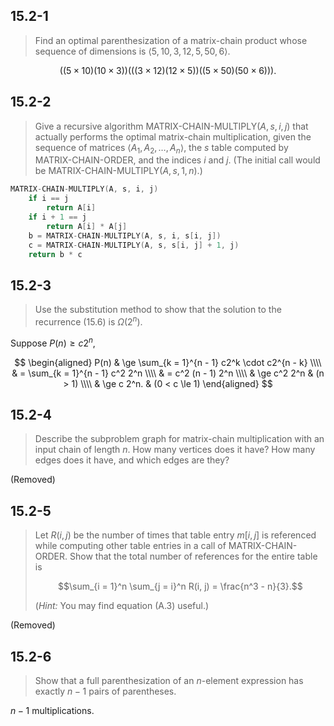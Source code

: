 ## 15.2-1

> Find an optimal parenthesization of a matrix-chain product whose sequence of dimensions is $\langle 5, 10, 3, 12, 5, 50, 6 \rangle$.

$$((5 \times 10)(10 \times 3))(((3 \times 12)(12 \times 5))((5 \times 50)(50 \times 6))).$$

## 15.2-2

> Give a recursive algorithm $\text{MATRIX-CHAIN-MULTIPLY}(A, s, i, j)$ that actually performs the optimal matrix-chain multiplication, given the sequence of matrices $\langle A_1, A_2, \ldots ,A_n \rangle$, the $s$ table computed by $\text{MATRIX-CHAIN-ORDER}$, and the indices $i$ and $j$. (The initial call would be $\text{MATRIX-CHAIN-MULTIPLY}(A, s, 1, n)$.)

```cpp
MATRIX-CHAIN-MULTIPLY(A, s, i, j)
    if i == j
        return A[i]
    if i + 1 == j
        return A[i] * A[j]
    b = MATRIX-CHAIN-MULTIPLY(A, s, i, s[i, j])
    c = MATRIX-CHAIN-MULTIPLY(A, s, s[i, j] + 1, j)
    return b * c
```

## 15.2-3

> Use the substitution method to show that the solution to the recurrence $\text{(15.6)}$ is $\Omega(2^n)$.

Suppose $P(n) \ge c2^n$,

$$
\begin{aligned}
P(n) & \ge   \sum_{k = 1}^{n - 1} c2^k \cdot c2^{n - k} \\\\
     & =     \sum_{k = 1}^{n - 1} c^2 2^n \\\\
     & =     c^2 (n - 1) 2^n \\\\
     & \ge   c^2 2^n & (n > 1) \\\\
     & \ge   c 2^n.  & (0 < c \le 1)
\end{aligned}
$$

## 15.2-4

> Describe the subproblem graph for matrix-chain multiplication with an input chain of length $n$. How many vertices does it have? How many edges does it have, and which edges are they?

(Removed)

## 15.2-5

> Let $R(i, j)$ be the number of times that table entry $m[i, j]$ is referenced while computing other table entries in a call of $\text{MATRIX-CHAIN-ORDER}$. Show that the total number of references for the entire table is
>
> $$\sum_{i = 1}^n \sum_{j = i}^n R(i, j) = \frac{n^3 - n}{3}.$$
>
> ($\textit{Hint:}$ You may find equation $\text{(A.3)}$ useful.)

(Removed)

## 15.2-6

> Show that a full parenthesization of an $n$-element expression has exactly $n - 1$ pairs of parentheses.

$n - 1$ multiplications.
